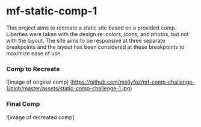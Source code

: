 # mf-static-comp-1

This project aims to recreate a static site based on a provided comp. Liberties were taken with the design re: colors, icons, and photos, but not with the layout. The site aims to be responsive at three separate breakpoints and the layout has been considered at these breakpoints to maximize ease of use.

### Comp to Recreate

![image of original comp]
(https://github.com/mollyfoz/mf-comp-challenge-1/blob/master/assets/static-comp-challenge-1.jpg)


### Final Comp
![image of recreated comp]

